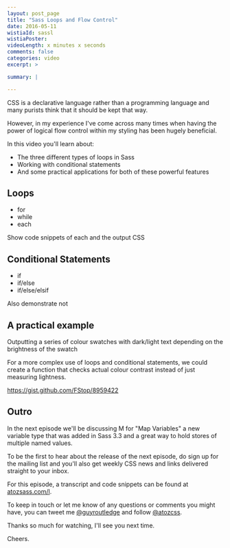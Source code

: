 ```yaml
---
layout: post_page
title: "Sass Loops and Flow Control"
date: 2016-05-11
wistiaId: sassl
wistiaPoster: 
videoLength: x minutes x seconds
comments: false
categories: video
excerpt: >

summary: |

---
```


CSS is a declarative language rather than a programming language and
many purists think that it should be kept that way. 

However, in my experience I've come across many times when having the
power of logical flow control within my styling has been hugely
beneficial.

In this video you'll learn about:

* The three different types of loops in Sass
* Working with conditional statements
* And some practical applications for both of these powerful features

## Loops

* for
* while
* each

Show code snippets of each and the output CSS

## Conditional Statements

* if
* if/else
* if/else/elsif

Also demonstrate not

## A practical example

Outputting a series of colour swatches with dark/light text depending
on the brightness of the swatch

For a more complex use of loops and conditional statements, we could
create a function that checks actual colour contrast instead of just
measuring lightness.

https://gist.github.com/FStop/8959422


## Outro

In the next episode we'll be discussing M for "Map Variables" a new 
variable type that was added in Sass 3.3 and a great way to hold stores
of multiple named values. 

To be the first to hear about the release of the next episode, do sign
up for the mailing list and you'll also get weekly CSS news and links
delivered straight to your inbox.

For this episode, a transcript and code snippets can be found at
[atozsass.com/l](http://www.atozsass.com/l).

To keep in touch or let me know of any questions or comments you might
have, you can tweet me [@guyroutledge](http://www.twitter.com/guyroutledge)
and follow [@atozcss](http://www.twitter.com/atozcss).

Thanks so much for watching, I'll see you next time.

Cheers.

